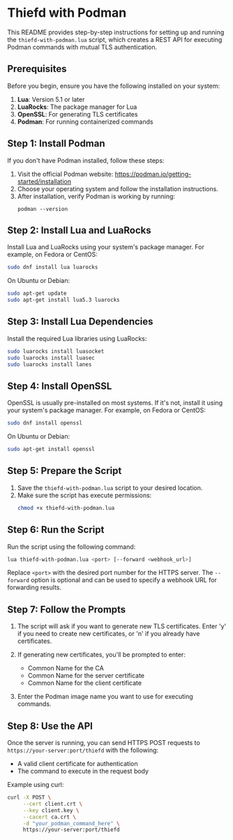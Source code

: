 # Thiefd with Podman

This README provides step-by-step instructions for setting up and running the `thiefd-with-podman.lua` script, which creates a REST API for executing Podman commands with mutual TLS authentication.

## Prerequisites

Before you begin, ensure you have the following installed on your system:

1. **Lua**: Version 5.1 or later
2. **LuaRocks**: The package manager for Lua
3. **OpenSSL**: For generating TLS certificates
4. **Podman**: For running containerized commands

## Step 1: Install Podman

If you don't have Podman installed, follow these steps:

1. Visit the official Podman website: https://podman.io/getting-started/installation
2. Choose your operating system and follow the installation instructions.
3. After installation, verify Podman is working by running:
   ```
   podman --version
   ```

## Step 2: Install Lua and LuaRocks

Install Lua and LuaRocks using your system's package manager. For example, on Fedora or CentOS:

```bash
sudo dnf install lua luarocks
```

On Ubuntu or Debian:

```bash
sudo apt-get update
sudo apt-get install lua5.3 luarocks
```

## Step 3: Install Lua Dependencies

Install the required Lua libraries using LuaRocks:

```bash
sudo luarocks install luasocket
sudo luarocks install luasec
sudo luarocks install lanes
```

## Step 4: Install OpenSSL

OpenSSL is usually pre-installed on most systems. If it's not, install it using your system's package manager. For example, on Fedora or CentOS:

```bash
sudo dnf install openssl
```

On Ubuntu or Debian:

```bash
sudo apt-get install openssl
```

## Step 5: Prepare the Script

1. Save the `thiefd-with-podman.lua` script to your desired location.
2. Make sure the script has execute permissions:
   ```bash
   chmod +x thiefd-with-podman.lua
   ```

## Step 6: Run the Script

Run the script using the following command:

```bash
lua thiefd-with-podman.lua <port> [--forward <webhook_url>]
```

Replace `<port>` with the desired port number for the HTTPS server. The `--forward` option is optional and can be used to specify a webhook URL for forwarding results.

## Step 7: Follow the Prompts

1. The script will ask if you want to generate new TLS certificates. Enter 'y' if you need to create new certificates, or 'n' if you already have certificates.

2. If generating new certificates, you'll be prompted to enter:
   - Common Name for the CA
   - Common Name for the server certificate
   - Common Name for the client certificate

3. Enter the Podman image name you want to use for executing commands.

## Step 8: Use the API

Once the server is running, you can send HTTPS POST requests to `https://your-server:port/thiefd` with the following:

- A valid client certificate for authentication
- The command to execute in the request body

Example using curl:

```bash
curl -X POST \
     --cert client.crt \
     --key client.key \
     --cacert ca.crt \
     -d "your_podman_command_here" \
     https://your-server:port/thiefd
```
